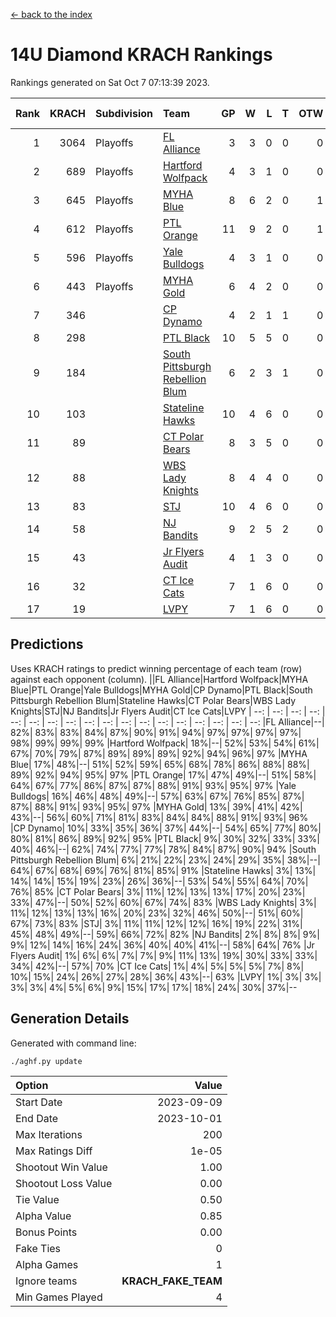 [<- back to the index](readme.md)
# 14U Diamond KRACH Rankings
Rankings generated on Sat Oct  7 07:13:39 2023.

Rank|KRACH|Subdivision|Team|GP|W|L|T|OTW|OTL|SoS|Exp Wins|Win Diff
---:|---:|:---|:---|---:|---:|---:|---:|---:|---:|---:|---:|---:
1|3064|Playoffs|[FL Alliance](https://gamesheetstats.com/seasons/3663/teams/156905/schedule)|3|3|0|0|0|0|123|3.8|-0.0
2|689|Playoffs|[Hartford Wolfpack](https://gamesheetstats.com/seasons/3663/teams/140814/schedule)|4|3|1|0|0|1|249|3.8|-0.0
3|645|Playoffs|[MYHA Blue](https://gamesheetstats.com/seasons/3663/teams/140816/schedule)|8|6|2|0|1|0|239|6.8|-0.0
4|612|Playoffs|[PTL Orange](https://gamesheetstats.com/seasons/3663/teams/140821/schedule)|11|9|2|0|1|0|171|9.9|0.0
5|596|Playoffs|[Yale Bulldogs](https://gamesheetstats.com/seasons/3663/teams/156906/schedule)|4|3|1|0|0|0|240|3.9|0.0
6|443|Playoffs|[MYHA Gold](https://gamesheetstats.com/seasons/3663/teams/140824/schedule)|6|4|2|0|0|0|291|4.9|0.0
7|346||[CP Dynamo](https://gamesheetstats.com/seasons/3663/teams/140823/schedule)|4|2|1|1|0|0|240|3.3|-0.0
8|298||[PTL Black](https://gamesheetstats.com/seasons/3663/teams/140815/schedule)|10|5|5|0|0|0|681|5.8|-0.0
9|184||[South Pittsburgh Rebellion Blum](https://gamesheetstats.com/seasons/3663/teams/140812/schedule)|6|2|3|1|0|0|356|3.3|-0.0
10|103||[Stateline Hawks](https://gamesheetstats.com/seasons/3663/teams/140813/schedule)|10|4|6|0|0|0|301|4.9|0.0
11|89||[CT Polar Bears](https://gamesheetstats.com/seasons/3663/teams/140818/schedule)|8|3|5|0|0|0|462|3.8|-0.0
12|88||[WBS Lady Knights](https://gamesheetstats.com/seasons/3663/teams/140825/schedule)|8|4|4|0|0|0|428|4.9|0.0
13|83||[STJ](https://gamesheetstats.com/seasons/3663/teams/140822/schedule)|10|4|6|0|0|0|259|4.9|0.0
14|58||[NJ Bandits](https://gamesheetstats.com/seasons/3663/teams/140811/schedule)|9|2|5|2|0|0|134|3.9|0.0
15|43||[Jr Flyers Audit](https://gamesheetstats.com/seasons/3663/teams/140819/schedule)|4|1|3|0|0|0|263|1.9|0.0
16|32||[CT Ice Cats](https://gamesheetstats.com/seasons/3663/teams/140826/schedule)|7|1|6|0|0|1|265|1.9|0.0
17|19||[LVPY](https://gamesheetstats.com/seasons/3663/teams/140820/schedule)|7|1|6|0|0|0|166|1.9|0.0

## Predictions
Uses KRACH ratings to predict winning percentage of each team (row) against each opponent (column).
||FL Alliance|Hartford Wolfpack|MYHA Blue|PTL Orange|Yale Bulldogs|MYHA Gold|CP Dynamo|PTL Black|South Pittsburgh Rebellion Blum|Stateline Hawks|CT Polar Bears|WBS Lady Knights|STJ|NJ Bandits|Jr Flyers Audit|CT Ice Cats|LVPY
| --: | --: | --: | --: | --: | --: | --: | --: | --: | --: | --: | --: | --: | --: | --: | --: | --: | --: 
|FL Alliance|--| 82%| 83%| 83%| 84%| 87%| 90%| 91%| 94%| 97%| 97%| 97%| 97%| 98%| 99%| 99%| 99%
|Hartford Wolfpack| 18%|--| 52%| 53%| 54%| 61%| 67%| 70%| 79%| 87%| 89%| 89%| 89%| 92%| 94%| 96%| 97%
|MYHA Blue| 17%| 48%|--| 51%| 52%| 59%| 65%| 68%| 78%| 86%| 88%| 88%| 89%| 92%| 94%| 95%| 97%
|PTL Orange| 17%| 47%| 49%|--| 51%| 58%| 64%| 67%| 77%| 86%| 87%| 87%| 88%| 91%| 93%| 95%| 97%
|Yale Bulldogs| 16%| 46%| 48%| 49%|--| 57%| 63%| 67%| 76%| 85%| 87%| 87%| 88%| 91%| 93%| 95%| 97%
|MYHA Gold| 13%| 39%| 41%| 42%| 43%|--| 56%| 60%| 71%| 81%| 83%| 84%| 84%| 88%| 91%| 93%| 96%
|CP Dynamo| 10%| 33%| 35%| 36%| 37%| 44%|--| 54%| 65%| 77%| 80%| 80%| 81%| 86%| 89%| 92%| 95%
|PTL Black|  9%| 30%| 32%| 33%| 33%| 40%| 46%|--| 62%| 74%| 77%| 77%| 78%| 84%| 87%| 90%| 94%
|South Pittsburgh Rebellion Blum|  6%| 21%| 22%| 23%| 24%| 29%| 35%| 38%|--| 64%| 67%| 68%| 69%| 76%| 81%| 85%| 91%
|Stateline Hawks|  3%| 13%| 14%| 14%| 15%| 19%| 23%| 26%| 36%|--| 53%| 54%| 55%| 64%| 70%| 76%| 85%
|CT Polar Bears|  3%| 11%| 12%| 13%| 13%| 17%| 20%| 23%| 33%| 47%|--| 50%| 52%| 60%| 67%| 74%| 83%
|WBS Lady Knights|  3%| 11%| 12%| 13%| 13%| 16%| 20%| 23%| 32%| 46%| 50%|--| 51%| 60%| 67%| 73%| 83%
|STJ|  3%| 11%| 11%| 12%| 12%| 16%| 19%| 22%| 31%| 45%| 48%| 49%|--| 59%| 66%| 72%| 82%
|NJ Bandits|  2%|  8%|  8%|  9%|  9%| 12%| 14%| 16%| 24%| 36%| 40%| 40%| 41%|--| 58%| 64%| 76%
|Jr Flyers Audit|  1%|  6%|  6%|  7%|  7%|  9%| 11%| 13%| 19%| 30%| 33%| 33%| 34%| 42%|--| 57%| 70%
|CT Ice Cats|  1%|  4%|  5%|  5%|  5%|  7%|  8%| 10%| 15%| 24%| 26%| 27%| 28%| 36%| 43%|--| 63%
|LVPY|  1%|  3%|  3%|  3%|  3%|  4%|  5%|  6%|  9%| 15%| 17%| 17%| 18%| 24%| 30%| 37%|--

## Generation Details

Generated with command line:
```
./aghf.py update
```

| Option | Value |
| :----- | ----: |
| Start Date | 2023-09-09 |
| End Date | 2023-10-01 |
| Max Iterations | 200 |
| Max Ratings Diff | 1e-05 |
| Shootout Win Value | 1.00 |
| Shootout Loss Value | 0.00 |
| Tie Value | 0.50 |
| Alpha Value | 0.85 |
| Bonus Points | 0.00 |
| Fake Ties | 0 |
| Alpha Games | 1 |
| Ignore teams | __KRACH_FAKE_TEAM__ |
| Min Games Played | 4 |

